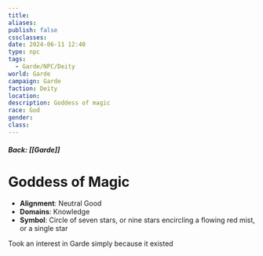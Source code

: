 ```yaml
---
title: 
aliases: 
publish: false
cssclasses: 
date: 2024-06-11 12:40
type: npc
tags:
  - Garde/NPC/Deity
world: Garde
campaign: Garde
faction: Deity
location: 
description: Goddess of magic
race: God
gender: 
class:
---
```

##### Back: [[Garde]]
# Goddess of Magic
- **Alignment**: Neutral Good
- **Domains**: Knowledge 
- **Symbol**: Circle of seven stars, or nine stars encircling a flowing red mist, or a single star

Took an interest in Garde simply because it existed